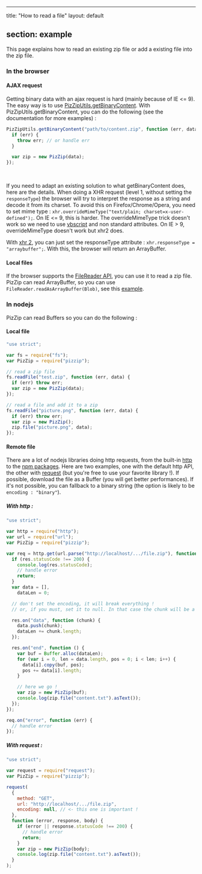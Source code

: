 ---

title: "How to read a file" layout: default

## section: example

This page explains how to read an existing zip file or add a existing file into the zip file.

### In the browser

#### AJAX request

Getting binary data with an ajax request is hard (mainly because of IE <= 9). The easy way is to use [PizZipUtils.getBinaryContent](https://github.com/open-xml-templating/pizzip-utils). With PizZipUtils.getBinaryContent, you can do the following (see the documentation for more examples) :

```js
PizZipUtils.getBinaryContent("path/to/content.zip", function (err, data) {
  if (err) {
    throw err; // or handle err
  }

  var zip = new PizZip(data);
});
```

<br>

If you need to adapt an existing solution to what getBinaryContent does, here are the details. When doing a XHR request (level 1, without setting the `responseType`) the browser will try to interpret the response as a string and decode it from its charset. To avoid this on Firefox/Chrome/Opera, you need to set mime type : `xhr.overrideMimeType("text/plain; charset=x-user-defined");`. On IE <= 9, this is harder. The overrideMimeType trick doesn't work so we need to use [vbscript](http://stackoverflow.com/questions/1095102/how-do-i-load-binary-image-data-using-javascript-and-xmlhttprequest) and non standard attributes. On IE > 9, overrideMimeType doesn't work but xhr2 does.

With [xhr 2](http://caniuse.com/xhr2), you can just set the responseType attribute : `xhr.responseType = "arraybuffer";`. With this, the browser will return an ArrayBuffer.

#### Local files

If the browser supports the [FileReader API](http://caniuse.com/filereader), you can use it to read a zip file. PizZip can read ArrayBuffer, so you can use `FileReader.readAsArrayBuffer(Blob)`, see this [example]({{site.baseurl}}/documentation/examples/read-local-file-api.html).

### In nodejs

PizZip can read Buffers so you can do the following :

#### Local file

```js
"use strict";

var fs = require("fs");
var PizZip = require("pizzip");

// read a zip file
fs.readFile("test.zip", function (err, data) {
  if (err) throw err;
  var zip = new PizZip(data);
});

// read a file and add it to a zip
fs.readFile("picture.png", function (err, data) {
  if (err) throw err;
  var zip = new PizZip();
  zip.file("picture.png", data);
});
```

#### Remote file

There are a lot of nodejs libraries doing http requests, from the built-in [http](http://nodejs.org/docs/latest/api/http.html) to the [npm packages](https://www.npmjs.org/browse/keyword/http). Here are two examples, one with the default http API, the other with [request](https://github.com/mikeal/request) (but you're free to use your favorite library !). If possible, download the file as a Buffer (you will get better performances). If it's not possible, you can fallback to a binary string (the option is likely to be `encoding : "binary"`).

##### With http :

```js
"use strict";

var http = require("http");
var url = require("url");
var PizZip = require("pizzip");

var req = http.get(url.parse("http://localhost/.../file.zip"), function (res) {
  if (res.statusCode !== 200) {
    console.log(res.statusCode);
    // handle error
    return;
  }
  var data = [],
    dataLen = 0;

  // don't set the encoding, it will break everything !
  // or, if you must, set it to null. In that case the chunk will be a string.

  res.on("data", function (chunk) {
    data.push(chunk);
    dataLen += chunk.length;
  });

  res.on("end", function () {
    var buf = Buffer.alloc(dataLen);
    for (var i = 0, len = data.length, pos = 0; i < len; i++) {
      data[i].copy(buf, pos);
      pos += data[i].length;
    }

    // here we go !
    var zip = new PizZip(buf);
    console.log(zip.file("content.txt").asText());
  });
});

req.on("error", function (err) {
  // handle error
});
```

##### With request :

```js
"use strict";

var request = require("request");
var PizZip = require("pizzip");

request(
  {
    method: "GET",
    url: "http://localhost/.../file.zip",
    encoding: null, // <- this one is important !
  },
  function (error, response, body) {
    if (error || response.statusCode !== 200) {
      // handle error
      return;
    }
    var zip = new PizZip(body);
    console.log(zip.file("content.txt").asText());
  }
);
```
